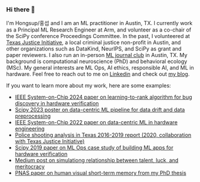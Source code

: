 ### Hi there 👋

I'm Hongsup/홍섭 and I am an ML practitioner in Austin, TX. I currently work as a Principal ML Research Engineer at Arm, and volunteer as a co-chair of the SciPy conference Proceedings Committee. In the past, I volunteered at [Texas Justice Initiative](https://texasjusticeinitiative.org/), a local criminal justice non-profit in Austin, and other organizations such as DataKind, NeurIPS, and SciPy as grant and paper reviewers. I also run an in-person [ML journal club](https://austinmljournalclub.github.io/) in Austin, TX. My background is computational neuroscience (PhD) and behavioral ecology (MSc). My general interests are ML Ops, AI ethics, responsible AI, and ML in hardware. Feel free to reach out to me on [Linkedin](https://www.linkedin.com/in/hongsupshin/) and check out [my blog](https://hongsupshin.github.io/).

If you want to learn more about my work, here are some examples:
- [IEEE System-on-Chip 2024 paper on learning-to-rank algorithm for bug discovery in hardware verification](https://ieeexplore.ieee.org/document/10737744)
- [Scipy 2023 poster on data-centric ML pipeline for data drift and data preprocessing](https://zenodo.org/record/8136049)
- [IEEE System-on-Chip 2022 paper on data-centric ML in hardware engineering](https://ieeexplore.ieee.org/document/9908095)
- [Police shooting analysis in Texas 2016-2019 report (2020, collaboration with Texas Justice Initiative)](https://texasjusticeinitiative.org/publications/officer-involved-shootings-in-texas)
- [Scipy 2019 paper on ML Ops case study of building ML apps for hardware verification](https://conference.scipy.org/proceedings/scipy2019/Hongsup_Shin.html)
- [Medium post on simulationg relationship between talent, luck, and meritocracy](https://medium.com/@hongsupshin/talent-luck-and-success-simulating-meritocracy-and-inequality-with-stochasticity-501e0c1b4969)
- [PNAS paper on human visual short-term memory from my PhD thesis](https://www.pnas.org/doi/abs/10.1073/pnas.1117465109)
